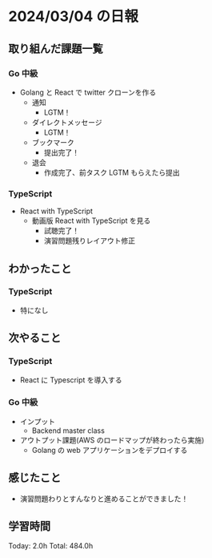 # 2024/03/04 の日報

## 取り組んだ課題一覧

### Go 中級

- Golang と React で twitter クローンを作る
  - 通知
    - LGTM！
  - ダイレクトメッセージ
    - LGTM！
  - ブックマーク
    - 提出完了！
  - 退会
    - 作成完了、前タスク LGTM もらえたら提出

### TypeScript

- React with TypeScript
  - 動画版 React with TypeScript を見る
    - 試聴完了！
    - 演習問題残りレイアウト修正

## わかったこと

### TypeScript

- 特になし

## 次やること

### TypeScript

- React に Typescript を導入する

### Go 中級

- インプット
  - Backend master class
- アウトプット課題(AWS のロードマップが終わったら実施)
  - Golang の web アプリケーションをデプロイする

## 感じたこと

- 演習問題わりとすんなりと進めることができました！

## 学習時間

Today: 2.0h
Total: 484.0h
